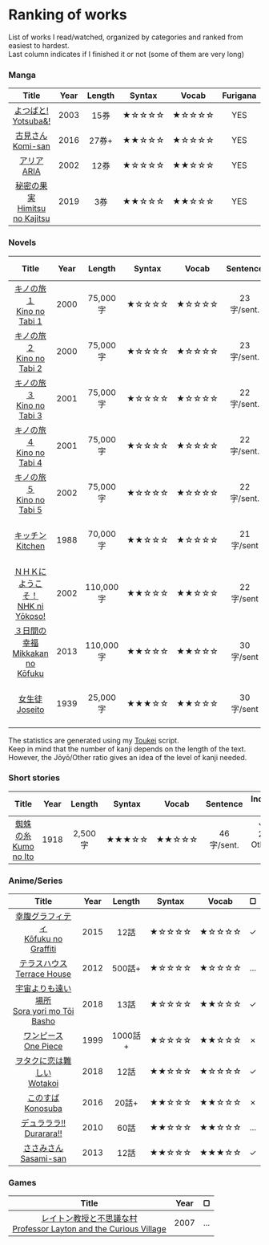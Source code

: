 # Ranking of works

List of works I read/watched, organized by categories and ranked from easiest to hardest.<br>
Last column indicates if I finished it or not (some of them are very long)

### Manga

| Title | Year | Length | Syntax | Vocab | Furigana |▢
| :---: | :---: | :---: | :---: | :---: | :---: | :---:
| [よつばと!<br>Yotsuba&!](https://anilist.co/manga/30104/) | 2003 | 15券 | ★☆☆☆☆ | ★☆☆☆☆ | YES | ✗
| [古見さん<br>Komi-san](https://anilist.co/manga/97852/) | 2016 | 27券+ | ★★☆☆☆ | ★☆☆☆☆ | YES | ✗
| [アリア<br>ARIA](https://anilist.co/manga/30081/ARIA/) | 2002 | 12券 | ★☆☆☆☆ | ★★☆☆☆ | YES | ...
| [秘密の果実<br>Himitsu no Kajitsu](https://anilist.co/manga/116835/) | 2019 | 3券 | ★★☆☆☆ | ★★☆☆☆ | YES | ✗

### Novels

| Title | Year | Length | Syntax | Vocab | Sentence | Individual kanji | ▢
| :---: | :---: | :---: | :---: | :---: | :---: | :---: | :---:
| [キノの旅１<br>Kino no Tabi 1](https://itazuranekoyomi1.neocities.org/library/shousetu/volume/satu001990/satu001990.html) | 2000 | 75,000字 | ★☆☆☆☆ | ★☆☆☆☆ | 23字/sent. | Jōyō : 1209字<br>Other : 134字| ✓
| [キノの旅２<br>Kino no Tabi 2](https://itazuranekoyomi1.neocities.org/library/shousetu/volume/satu001991/satu001991.html) | 2000 | 75,000字 | ★☆☆☆☆ | ★☆☆☆☆ | 23字/sent. | Jōyō : 1288字<br>Other : 142字 | ✓
| [キノの旅３<br>Kino no Tabi 3](https://itazuranekoyomi1.neocities.org/library/shousetu/volume/satu001992/satu001992.html) | 2001 | 75,000字 | ★☆☆☆☆ | ★☆☆☆☆ | 22字/sent. | Jōyō : 1227字<br>Other : 145字 | ✓
| [キノの旅４<br>Kino no Tabi 4](https://itazuranekoyomi1.neocities.org/library/shousetu/volume/satu001993/satu001993.html) | 2001 | 75,000字 | ★☆☆☆☆ | ★☆☆☆☆ | 22字/sent. | Jōyō : 1225字<br>Other : 132字 | ✓
| [キノの旅５<br>Kino no Tabi 5](https://itazuranekoyomi1.neocities.org/library/shousetu/volume/satu001994/satu001994.html) | 2002 | 75,000字 | ★☆☆☆☆ | ★☆☆☆☆ | 22字/sent. | Jōyō : 1246字<br>Other : 140字 | ✓
| [キッチン<br>Kitchen](https://yonde.itazuraneko.org/novelhtml/23917.html) | 1988 | 70,000字 | ★★☆☆☆ | ★☆☆☆☆ | 21字/sent | Jōyō : 1047字<br>Other : 28字 | ...
| [ＮＨＫにようこそ！<br>NHK ni Yōkoso!](https://itazuranekoyomi1.neocities.org/library/shousetu/volume/satu000526/satu000526.html) | 2002 | 110,000字 | ★★☆☆☆ | ★★☆☆☆ | 22字/sent | Jōyō : 1418字<br>Other : 238字 | ✗
| [３日間の幸福<br>Mikkakan no Kōfuku](https://itazuranekoyomi1.neocities.org/library/shousetu/volume/satu003446/satu003446.html) | 2013 | 110,000字 | ★★☆☆☆ | ★★☆☆☆ | 30字/sent | Jōyō : 1315字<br>Other : 223字 | ✓
| [女生徒<br>Joseito](https://www.aozora.gr.jp/cards/000035/files/275_13903.html) | 1939 | 25,000字 | ★★★☆☆ | ★★☆☆☆ | 30字/sent | Jōyō : 916字<br>Other : 128字 | ✓

The statistics are generated using my [Toukei](https://github.com/IgrecL/Toukei) script.<br>
Keep in mind that the number of kanji depends on the length of the text. However, the Jōyō/Other ratio gives an idea of the level of kanji needed.

### Short stories

| Title | Year | Length | Syntax | Vocab | Sentence | Individual kanji | ▢
| :---: | :---: | :---: | :---: | :---: | :---: | :---: | :---:
| [蜘蛛の糸<br>Kumo no Ito](https://www.aozora.gr.jp/cards/000879/files/92_14545.html) | 1918 | 2,500字 | ★★★☆☆ | ★★☆☆☆ | 46字/sent. | Jōyō : 209字<br>Other : 30字 | ✓


### Anime/Series

| Title | Year | Length | Syntax | Vocab | ▢
| :---: | :---: | :---: | :---: | :---: | :---:
| [幸腹グラフィティ<br>Kōfuku no Graffiti](https://anilist.co/anime/20744/) | 2015 | 12話 | ★☆☆☆☆ | ★☆☆☆☆ | ✓
| [テラスハウス<br>Terrace House](https://en.wikipedia.org/wiki/Terrace_House) | 2012 | 500話+ | ★☆☆☆☆ | ★☆☆☆☆ | ...
| [宇宙よりも遠い場所<br>Sora yori mo Tōi Basho](https://anilist.co/anime/99426/) | 2018 | 13話 | ★☆☆☆☆ | ★★☆☆☆ | ✓
| [ワンピース<br>One Piece](https://anilist.co/anime/21/ONE-PIECE/) | 1999 | 1000話+ | ★☆☆☆☆ | ★★☆☆☆ | ✗
| [ヲタクに恋は難しい<br>Wotakoi](https://anilist.co/anime/99578/) | 2018 | 12話 | ★★☆☆☆ | ★☆☆☆☆ | ✓
| [このすば<br>Konosuba](https://anilist.co/anime/21202/) | 2016 | 20話+ | ★★☆☆☆ | ★★☆☆☆ | ✗
| [デュラララ!!<br>Durarara!!](https://anilist.co/anime/6746/) | 2010 | 60話 | ★★☆☆☆ | ★★☆☆☆ | ...
| [ささみさん<br>Sasami-san](https://anilist.co/anime/14515/) | 2013 | 12話 | ★★☆☆☆ | ★★★☆☆ | ✓

### Games

| Title | Year | ▢
| :---: | :---: | :---:
| [レイトン教授と不思議な村<br>Professor Layton and the Curious Village](https://ja.wikipedia.org/wiki/%E3%83%AC%E3%82%A4%E3%83%88%E3%83%B3%E6%95%99%E6%8E%88%E3%81%A8%E4%B8%8D%E6%80%9D%E8%AD%B0%E3%81%AA%E7%94%BA) | 2007 | ...
